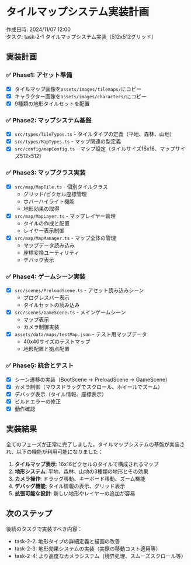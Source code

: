 # タイルマップシステム実装計画

作成日時: 2024/11/07 12:00  
タスク: task-2-1 タイルマップシステム実装（512x512グリッド）

## 実装計画

### ✅ Phase1: アセット準備
- [x] タイルマップ画像を`assets/images/tilemaps/`にコピー
- [x] キャラクター画像を`assets/images/characters/`にコピー
- [x] 9種類の地形タイルセットを配置

### ✅ Phase2: マップシステム基盤
- [x] `src/types/TileTypes.ts` - タイルタイプの定義（平地、森林、山地）
- [x] `src/types/MapTypes.ts` - マップ関連の型定義
- [x] `src/config/mapConfig.ts` - マップ設定（タイルサイズ16x16、マップサイズ512x512）

### ✅ Phase3: マップクラス実装
- [x] `src/map/MapTile.ts` - 個別タイルクラス
  - グリッド/ピクセル座標管理
  - ホバーハイライト機能
  - 地形効果の取得
- [x] `src/map/MapLayer.ts` - マップレイヤー管理
  - タイルの作成と配置
  - レイヤー表示制御
- [x] `src/map/MapManager.ts` - マップ全体の管理
  - マップデータ読み込み
  - 座標変換ユーティリティ
  - デバッグ表示

### ✅ Phase4: ゲームシーン実装
- [x] `src/scenes/PreloadScene.ts` - アセット読み込みシーン
  - プログレスバー表示
  - タイルセットの読み込み
- [x] `src/scenes/GameScene.ts` - メインゲームシーン
  - マップ表示
  - カメラ制御実装
- [x] `assets/data/maps/testMap.json` - テスト用マップデータ
  - 40x40サイズのテストマップ
  - 地形配置と拠点配置

### ✅ Phase5: 統合とテスト
- [x] シーン遷移の実装（BootScene → PreloadScene → GameScene）
- [x] カメラ制御（マウスドラッグでスクロール、ホイールでズーム）
- [x] デバッグ表示（タイル情報、座標表示）
- [x] ビルドエラーの修正
- [x] 動作確認

## 実装結果

全てのフェーズが正常に完了しました。タイルマップシステムの基盤が実装され、以下の機能が利用可能になりました：

1. **タイルマップ表示**: 16x16ピクセルのタイルで構成されるマップ
2. **地形システム**: 平地、森林、山地の3種類の地形とその効果
3. **カメラ操作**: ドラッグ移動、キーボード移動、ズーム機能
4. **デバッグ機能**: タイル情報の表示、グリッド表示
5. **拡張可能な設計**: 新しい地形やレイヤーの追加が容易

## 次のステップ

後続のタスクで実装すべき内容：
- task-2-2: 地形タイプの詳細定義と描画の改善
- task-2-3: 地形効果システムの実装（実際の移動コスト適用等）
- task-2-4: より高度なカメラシステム（境界処理、スムーズスクロール等）